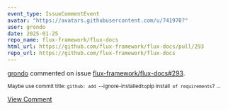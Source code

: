 ```yaml
---
event_type: IssueCommentEvent
avatar: "https://avatars.githubusercontent.com/u/741970?"
user: grondo
date: 2025-01-25
repo_name: flux-framework/flux-docs
html_url: https://github.com/flux-framework/flux-docs/pull/293
repo_url: https://github.com/flux-framework/flux-docs
---
```


<a href='https://github.com/grondo' target='_blank'>grondo</a> commented on issue <a href='https://github.com/flux-framework/flux-docs/pull/293' target='_blank'>flux-framework/flux-docs#293</a>.

<small>Maybe use commit title: `github: add `--ignore-installed` to `pip install` of requirements`?...</small>

<a href='https://github.com/flux-framework/flux-docs/pull/293' target='_blank'>View Comment</a>